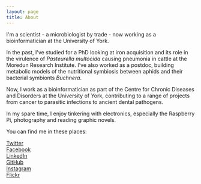 ```yaml
---
layout: page
title: About
---
```


I'm a scientist - a microbiologist by trade - now working as a bioinformatician at the University of York.

In the past, I've studied for a PhD looking at iron acquisition and its role in the virulence of *Pasteurella multocida* causing pneumonia in cattle at the Moredun Research Institute. I've also worked as a postdoc, building metabolic models of the nutritional symbiosis between aphids and their bacterial symbionts *Buchnera*.

Now, I work as a bioinformatician as part of the Centre for Chronic Diseases and Disorders at the University of York, contributing to a range of projects from cancer to parasitic infections to ancient dental pathogens.

In my spare time, I enjoy tinkering with electronics, especially the Raspberry Pi, photography and reading graphic novels.

You can find me in these places:

[Twitter](https://twitter.com/sandyjmacdonald)  
[Facebook](https://www.facebook.com/sandyjmacdonald)  
[LinkedIn](https://www.linkedin.com/in/sandyjmacdonald)  
[GitHub](https://github.com/sandyjmacdonald)  
[Instagram](https://instagram.com/sandyjmacdonald/)  
[Flickr](https://www.flickr.com/photos/sandyjmacdonald/)
